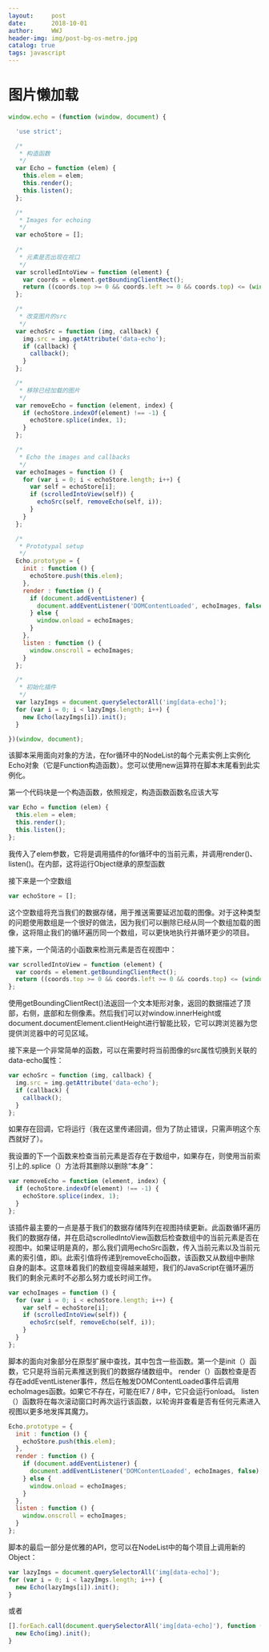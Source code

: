 ```yaml
---
layout:     post
date:       2018-10-01
author:     WWJ
header-img: img/post-bg-os-metro.jpg
catalog: true
tags: javascript
---
```


# 图片懒加载
```javascript
window.echo = (function (window, document) {

  'use strict';

  /*
   * 构造函数
   */
  var Echo = function (elem) {
    this.elem = elem;
    this.render();
    this.listen();
  };

  /*
   * Images for echoing
   */
  var echoStore = [];
  
  /*
   * 元素是否出现在视口
   */
  var scrolledIntoView = function (element) {
    var coords = element.getBoundingClientRect();
    return ((coords.top >= 0 && coords.left >= 0 && coords.top) <= (window.innerHeight || document.documentElement.clientHeight));
  };

  /*
   * 改变图片的src
   */
  var echoSrc = function (img, callback) {
    img.src = img.getAttribute('data-echo');
    if (callback) {
      callback();
    }
  };

  /*
   * 移除已经加载的图片
   */
  var removeEcho = function (element, index) {
    if (echoStore.indexOf(element) !== -1) {
      echoStore.splice(index, 1);
    }
  };

  /*
   * Echo the images and callbacks
   */
  var echoImages = function () {
    for (var i = 0; i < echoStore.length; i++) {
      var self = echoStore[i];
      if (scrolledIntoView(self)) {
        echoSrc(self, removeEcho(self, i));
      }
    }
  };

  /*
   * Prototypal setup
   */
  Echo.prototype = {
    init : function () {
      echoStore.push(this.elem);
    },
    render : function () {
      if (document.addEventListener) {
        document.addEventListener('DOMContentLoaded', echoImages, false);
      } else {
        window.onload = echoImages;
      }
    },
    listen : function () {
      window.onscroll = echoImages;
    }
  };

  /*
   * 初始化插件
   */
  var lazyImgs = document.querySelectorAll('img[data-echo]');
  for (var i = 0; i < lazyImgs.length; i++) {
    new Echo(lazyImgs[i]).init();
  }

})(window, document);
```
该脚本采用面向对象的方法，在for循环中的NodeList的每个元素实例上实例化Echo对象（它是Function构造函数）。您可以使用new运算符在脚本末尾看到此实例化。

第一个代码块是一个构造函数，依照规定，构造函数函数名应该大写
```javascript
var Echo = function (elem) {
  this.elem = elem;
  this.render();
  this.listen();
};
```

我传入了elem参数，它将是调用插件的for循环中的当前元素，并调用render()、listen()。在内部，这将运行Object继承的原型函数

接下来是一个空数组
```javascript
var echoStore = [];
```
这个空数组将充当我们的数据存储，用于推送需要延迟加载的图像。对于这种类型的问题使用数组是一个很好的做法，因为我们可以删除已经从同一个数组加载的图像，这将阻止我们的循环遍历同一个数组，可以更快地执行并循环更少的项目。


接下来，一个简洁的小函数来检测元素是否在视图中：
```javascript
var scrolledIntoView = function (element) {
  var coords = element.getBoundingClientRect();
  return ((coords.top >= 0 && coords.left >= 0 && coords.top) <= (window.innerHeight || document.documentElement.clientHeight));
};
```
使用getBoundingClientRect()法返回一个文本矩形对象，返回的数据描述了顶部，右侧，底部和左侧像素。然后我们可以对window.innerHeight或document.documentElement.clientHeight进行智能比较，它可以跨浏览器为您提供浏览器中的可见区域。

接下来是一个非常简单的函数，可以在需要时将当前图像的src属性切换到关联的data-echo属性：
```javascript
var echoSrc = function (img, callback) {
  img.src = img.getAttribute('data-echo');
  if (callback) {
    callback();
  }
};
```
如果存在回调，它将运行（我在这里传递回调，但为了防止错误，只需声明这个东西就好了）。

我设置的下一个函数来检查当前元素是否存在于数组中，如果存在，则使用当前索引上的.splice（）方法将其删除以删除“本身”：
```javascript
var removeEcho = function (element, index) {
  if (echoStore.indexOf(element) !== -1) {
    echoStore.splice(index, 1);
  }
};
```

该插件最主要的一点是基于我们的数据存储阵列在视图持续更新。此函数循环遍历我们的数据存储，并在启动scrolledIntoView函数后检查数组中的当前元素是否在视图中。如果证明是真的，那么我们调用echoSrc函数，传入当前元素以及当前元素的索引值，即i。此索引值将传递到removeEcho函数，该函数又从数组中删除自身的副本。这意味着我们的数组变得越来越短，我们的JavaScript在循环遍历我们的剩余元素时不必那么努力或长时间工作。
```javascript
var echoImages = function () {
  for (var i = 0; i < echoStore.length; i++) {
    var self = echoStore[i];
    if (scrolledIntoView(self)) {
      echoSrc(self, removeEcho(self, i));
    }
  }
};
```


脚本的面向对象部分在原型扩展中查找，其中包含一些函数。第一个是init（）函数，它只是将当前元素推送到我们的数据存储数组中。 render（）函数检查是否存在addEventListener事件，然后在触发DOMContentLoaded事件后调用echoImages函数。如果它不存在，可能在IE7 / 8中，它只会运行onload。 listen（）函数将在每次滚动窗口时再次运行该函数，以轮询并查看是否有任何元素进入视图以更多地发挥其魔力。
```javascript
Echo.prototype = {
  init : function () {
    echoStore.push(this.elem);
  },
  render : function () {
    if (document.addEventListener) {
      document.addEventListener('DOMContentLoaded', echoImages, false);
    } else {
      window.onload = echoImages;
    }
  },
  listen : function () {
    window.onscroll = echoImages;
  }
};
```

脚本的最后一部分是优雅的API，您可以在NodeList中的每个项目上调用新的Object：
```javascript
var lazyImgs = document.querySelectorAll('img[data-echo]');
for (var i = 0; i < lazyImgs.length; i++) {
  new Echo(lazyImgs[i]).init();
}
```
或者
```javascript
[].forEach.call(document.querySelectorAll('img[data-echo]'), function (img) {
  new Echo(img).init();
}
```
